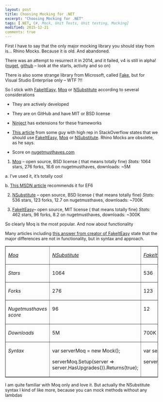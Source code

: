 ```yaml
---
layout: post
title: Choosing Mocking for .NET
excerpt: "Choosing Mocking for .NET"
tags: [.NET, C#, Mock, Unit Tests, Unit testing, Mocking]
modified: 2015-12-21
comments: true
---
```


First I have to say that the only major mocking library you should stay from is… Rhino Mocks. Because it is old. And abandoned.

There was an attempt to resurrect it in 2014, and it failed, v4 is still in alpha! ([nuget](https://www.nuget.org/packages/RhinoMocks), [github](https://github.com/RhinoMocks/RhinoMocks) – look at the starts, activity and so on)

There is also some strange library from Microsoft, called [Fake](https://msdn.microsoft.com/en-us/library/hh549175.aspx), but for Visual Studio Enterprise only – WTF ?!!

So I stick with [FakeItEasy](https://github.com/FakeItEasy/FakeItEasy), [Moq](https://github.com/Moq/moq4) or [NSubstitute](https://github.com/nsubstitute/NSubstitute) according to several considerations

- They are actively developed

- They are on GitHub and have MIT or BSD license

- [Ninject](https://github.com/ninject/Ninject.MockingKernel) has extensions for these frameworks

- [This article](http://jimmykeen.net/2014/12/13/mocking-frameworks-comparison/) from some guy with high rep in StackOverflow states that we should use [FakeItEasy](https://github.com/FakeItEasy/FakeItEasy), [Moq](https://github.com/Moq/moq4) or [NSubstitute](https://github.com/nsubstitute/NSubstitute). Rhino Mocks are obsolete, as he says.

- Score on [nugetmusthaves.com](http://nugetmusthaves.com/Tag/mocking)

1) [Moq](https://github.com/Moq/moq4) – open source, BSD license ( that means totally fine) _Stats:_ 1064 stars, 276 forks, 16.6 on nugetmusthaves, downloads: ~5M

a. I’ve used it, it’s totally cool

b. [This MSDN article](https://msdn.microsoft.com/en-us/data/dn314429.aspx) recommends it for EF6

2) [NSubstitute](https://github.com/nsubstitute/NSubstitute) – open source, BSD license ( that means totally fine) _Stats:_ 536 stars, 123 forks, 12.7 on nugetmusthaves, downloads: ~700K

3) [FakeItEasy](https://github.com/FakeItEasy/FakeItEasy)– open source, MIT license ( that means totally fine) _Stats:_ 462 stars, 96 forks, 8.2 on nugetmusthaves, downloads: ~300K

So clearly Moq is the most popular. And now about functionality

Many articles including [this answer from creator of FakeItEasy](http://stackoverflow.com/a/4174495) state that the major differences are not in functionality, but in syntax and approach.

<table border="1" cellpadding="0" cellspacing="0">

<tbody>

<tr>

<td valign="top">

_[Moq](https://github.com/Moq/moq4)_

</td>

<td valign="top">

_[NSubstitute](https://github.com/nsubstitute/NSubstitute)_

</td>

<td valign="top">

_[FakeItEasy](https://github.com/FakeItEasy/FakeItEasy)_

</td>

</tr>

<tr>

<td valign="top">

_Stars_

</td>

<td valign="top">

1064

</td>

<td valign="top">

536

</td>

<td valign="top">

462

</td>

</tr>

<tr>

<td valign="top">

_Forks_

</td>

<td valign="top">

276

</td>

<td valign="top">

123

</td>

<td valign="top">

96

</td>

</tr>

<tr>

<td valign="top">

_Nugetmusthaves score_

</td>

<td valign="top">

96

</td>

<td valign="top">

12

</td>

<td valign="top">

8

</td>

</tr>

<tr>

<td valign="top">

_Downloads_

</td>

<td valign="top">

5M

</td>

<td valign="top">

700K

</td>

<td valign="top">

300K

</td>

</tr>

<tr>

<td valign="top">

_Syntax_

</td>

<td valign="top">

var serverMoq = new Mock<IServerGateway>();

serverMoq.Setup(server => server.HasUpgrades()).Returns(true);

</td>

<td valign="top">

var serverSubstitute = Substitute.For<IServerGateway>();

serverSubstitute.HasUpgrades().Returns(true);

</td>

<td valign="top">

var serverFake = A.Fake<IServerGateway>();

A.CallTo(() => serverFake.HasUpgrades()).Returns(true);

</td>

</tr>

</tbody>

</table>

I am quite familiar with Moq only and love it. But actually the NSubstitute syntax I kind of like more, because you can mock methods without any lambdas
